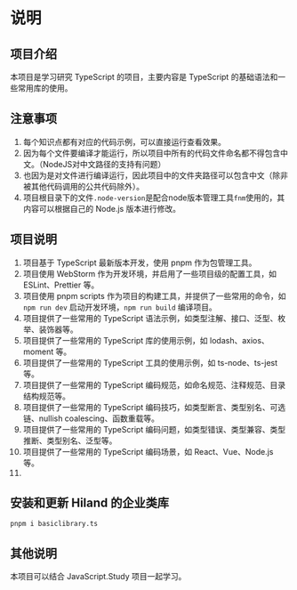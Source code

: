 <!--
 * @Author: Shandong Xiedali
 * @Mail: 9727005@qq.com
 * @Date: 2022-04-11 20:15:01
 * @LastEditors  : Shandong Xiedali
 * @LastEditTime : 2022-04-11 20:35:54
 * @FilePath     : README.md
 * @Description:
 * Copyright (c) 2022 by Hiland & RainyTop, All Rights Reserved.
-->

# 说明
## 项目介绍
本项目是学习研究 TypeScript 的项目，主要内容是 TypeScript 的基础语法和一些常用库的使用。
## 注意事项
1. 每个知识点都有对应的代码示例，可以直接运行查看效果。
2. 因为每个文件要编译才能运行，所以项目中所有的代码文件命名都不得包含中文。（NodeJS对中文路径的支持有问题）
3. 也因为是对文件进行编译运行，因此项目中的文件夹路径可以包含中文（除非被其他代码调用的公共代码除外）。
4. 项目根目录下的文件`.node-version`是配合node版本管理工具`fnm`使用的，其内容可以根据自己的 Node.js 版本进行修改。

## 项目说明
1. 项目基于 TypeScript 最新版本开发，使用 pnpm 作为包管理工具。
2. 项目使用 WebStorm 作为开发环境，并启用了一些项目级的配置工具，如 ESLint、Prettier 等。
3. 项目使用 pnpm scripts 作为项目的构建工具，并提供了一些常用的命令，如 `npm run dev` 启动开发环境，`npm run build` 编译项目。
4. 项目提供了一些常用的 TypeScript 语法示例，如类型注解、接口、泛型、枚举、装饰器等。
5. 项目提供了一些常用的 TypeScript 库的使用示例，如 lodash、axios、moment 等。
6. 项目提供了一些常用的 TypeScript 工具的使用示例，如 ts-node、ts-jest 等。
7. 项目提供了一些常用的 TypeScript 编码规范，如命名规范、注释规范、目录结构规范等。
8. 项目提供了一些常用的 TypeScript 编码技巧，如类型断言、类型别名、可选链、nullish coalescing、函数重载等。
9. 项目提供了一些常用的 TypeScript 编码问题，如类型错误、类型兼容、类型推断、类型别名、泛型等。
10. 项目提供了一些常用的 TypeScript 编码场景，如 React、Vue、Node.js 等。
11.


## 安装和更新 Hiland 的企业类库

```shell
pnpm i basiclibrary.ts
```

## 其他说明

本项目可以结合 JavaScript.Study 项目一起学习。
